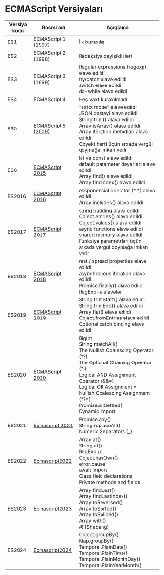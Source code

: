# ECMAScript Versiyaları

|Versiya kodu |Rəsmi adı |Açıqlama|
|-------|---------------|-----------|
|ES1 |ECMAScript 1 (1997) |İlk buraxılış|
|ES2 |ECMAScript 2 (1998) |Redaksiya dəyişiklikləri|
|ES3 |ECMAScript 3 (1999) |Regular expressions (regexp) əlavə edildi  <br>try/catch əlavə edildi  <br>switch əlavə edildi   <br> do-while əlavə edildi  |
|ES4 |ECMAScript 4 |Heç vaxt buraxılmadı|
|ES5 |[ECMAScript 5 (2009)](./ES5/README.md)|  "strict mode" əlavə edildi <br> JSON dəstəyi əlavə edildi <br> String.trim() əlavə edildi <br> Array.isArray() əlavə edildi <br> Array iteration metodları əlavə edildi <br> Obyekt hərfi üçün arxada vergül qoymağa imkan verir|
|ES6 |[ECMAScript 2015](./ES6/README.md)|let və const əlavə edildi <br> default parameter dəyərləri əlavə edildi <br>  Array.find() əlavə edildi <br> Array.findIndex() əlavə edildi |
|ES2016 |[ECMAScript 2016](./ES2016/README.md)| eksponensial operator (**) əlavə edildi <br> Array.includes() əlavə edildi
|ES2017 |[ECMAScript 2017](./ES2017/README.md)| string padding əlavə edildi <br> Object.entries() əlavə edildi <br> Object.values() əlavə edildi <br> async functions əlavə edildi <br> shared memory əlavə edildi <br> Funksiya parametrləri üçün arxada vergül qoymağa imkan verir|
|ES2018 |[ECMAScript 2018](./ES2018/README.md)|rest / spread properties əlavə edildi <br> asynchronous iteration əlavə edildi <br> Promise.finally() əlavə edildi <br> RegExp-ə əlavələr|
|ES2019 | [ECMAScript 2019](./ES2019/README.md)| String.trimStart() əlavə edildi <br> String.trimEnd() əlavə edildi <br> Array.flat() əlavə edildi <br> Object.fromEntries əlavə edildi <br> Optional catch binding  əlavə edildi|
|ES2020|[ECMAScript 2020](./ES2020/README.md)|BigInt <br> String matchAll() <br> The Nullish Coalescing Operator (??) <br> The Optional Chaining Operator (?.) <br> Logical AND Assignment Operator (&&=) <br> Logical OR Assignment = <br>  Nullish Coalescing Assignment (??=) <br>  Promise.allSettled() <br>  Dynamic Import|
|ES2021|[Ecmascript 2021](./ES2021/README.md)|Promise.any() <br> String replaceAll()<br>Numeric Separators (_)|
|ES2022|[Ecmascript2022](./ES2022/README.md)|Array at() <br>String at()<br>RegExp /d<br>Object.hasOwn()<br>error.cause<br>await import<br>Class field declarations<br>Private methods and fields |
|ES2023|[Ecmascript2023](./ES2023/README.md)|Array findLast()<br>Array findLastIndex()<br>Array toReversed()<br>Array toSorted()<br>Array toSpliced()<br>Array with()<br>#! (Shebang) |
|ES2024|[Ecmascript2024](./ES2024/README.md)|Object.groupBy()<br>Map.groupBy()<br>Temporal.PlainDate()<br>Temporal.PlainTime()<br>Temporal.PlainMonthDay()<br>Temporal.PlainYearMonth() |
